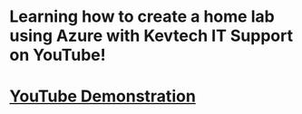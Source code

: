 <h1>Learning how to create a home lab using Azure with Kevtech IT Support on YouTube!<h1>

[YouTube Demonstration](https://www.youtube.com/watch?v=jXTQcp44Oqs&list=PLdh13bXVc6-lySemfHxWEqYxw-j7nS_OA)

</p>

<!--
 ```diff
- text in red
+ text in green
! text in orange
# text in gray
@@ text in purple (and bold)@@
```
--!>
